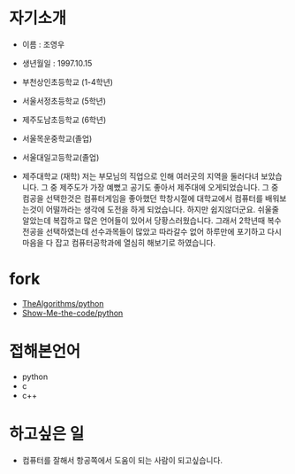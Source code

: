 # 자기소개

- 이름 : 조영우
- 생년월일 : 1997.10.15

- 부천상인초등학교 (1-4학년)
- 서울서정초등학교 (5학년)
- 제주도남초등학교 (6학년)
- 서울목운중학교(졸업)
- 서울대일고등학교(졸업)
- 제주대학교 (재학)
저는 부모님의 직업으로 인해 여러곳의 지역을 둘러다녀 보았습니다. 그 중 제주도가 가장 예뻤고 공기도 좋아서 제주대에 오게되었습니다. 그 중 컴공을 선택한것은 컴퓨터게임을 좋아했던 학창시절에 대학교에서 컴퓨터를 배워보는것이 어떨까라는 생각에 도전을 하게 되었습니다. 하지만 쉽지않더군요. 쉬울줄 알았는데 복잡하고 많은 언어들이 있어서 당황스러웠습니다. 그래서 2학년때 복수전공을 선택하였는데 선수과목들이 많았고 따라갈수 없어 하루만에 포기하고 다시 마음을 다 잡고 컴퓨터공학과에 열심히 해보기로 하였습니다. 

# fork
- [TheAlgorithms/python](https://github.com/dudndp6/Python)
- [Show-Me-the-code/python](https://github.com/dudndp6/python-1)

# 접해본언어
- python
- c
- c++

# 하고싶은 일
- 컴퓨터를 잘해서 항공쪽에서 도움이 되는 사람이 되고싶습니다.

